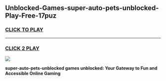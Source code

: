 
## Unblocked-Games-super-auto-pets-unblocked-Play-Free-17puz
<h3>
<a href="https://premium76.site?title=super-auto-pets-unblocked&ref=24M">CLICK TO PLAY</a></h3>
<hr>

<h3>
<a href="https://premium76.site?title=super-auto-pets-unblocked&ref=24M">CLICK 2 PLAY</a>
  
</h3>

<a href="https://premium76.site?title=super-auto-pets-unblocked&ref=24M"><img src="https://clearcache.store/games.png"></a>


**super-auto-pets-unblocked games unblocked: Your Gateway to Fun and Accessible Online Gaming**
